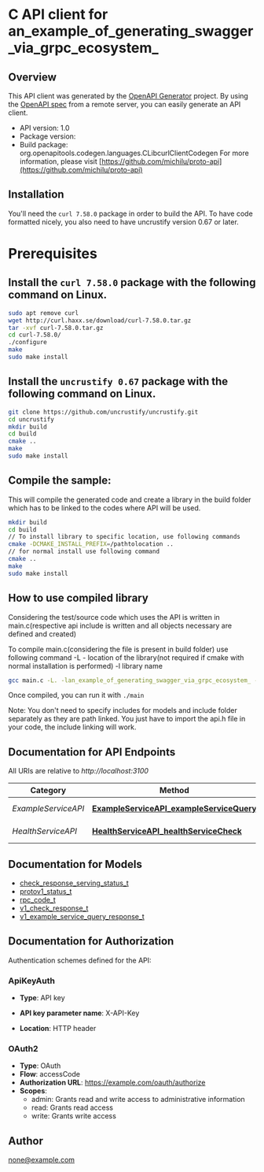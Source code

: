 # C API client for an_example_of_generating_swagger_via_grpc_ecosystem_

## Overview
This API client was generated by the [OpenAPI Generator](https://openapi-generator.tech) project. By using the [OpenAPI spec](https://openapis.org) from a remote server, you can easily generate an API client.

- API version: 1.0
- Package version: 
- Build package: org.openapitools.codegen.languages.CLibcurlClientCodegen
For more information, please visit [https://github.com/michilu/proto-api](https://github.com/michilu/proto-api)

## Installation
You'll need the `curl 7.58.0` package in order to build the API. To have code formatted nicely, you also need to have uncrustify version 0.67 or later.

# Prerequisites

## Install the `curl 7.58.0` package with the following command on Linux.
```bash
sudo apt remove curl
wget http://curl.haxx.se/download/curl-7.58.0.tar.gz
tar -xvf curl-7.58.0.tar.gz
cd curl-7.58.0/
./configure
make
sudo make install
```
## Install the `uncrustify 0.67` package with the following command on Linux.
```bash
git clone https://github.com/uncrustify/uncrustify.git
cd uncrustify
mkdir build
cd build
cmake ..
make
sudo make install
```

## Compile the sample:
This will compile the generated code and create a library in the build folder which has to be linked to the codes where API will be used.
```bash
mkdir build
cd build
// To install library to specific location, use following commands
cmake -DCMAKE_INSTALL_PREFIX=/pathtolocation ..
// for normal install use following command
cmake ..
make
sudo make install
```
## How to use compiled library
Considering the test/source code which uses the API is written in main.c(respective api include is written and all objects necessary are defined and created)

To compile main.c(considering the file is present in build folder) use following command
-L - location of the library(not required if cmake with normal installation is performed)
-l library name
```bash
gcc main.c -L. -lan_example_of_generating_swagger_via_grpc_ecosystem_ -o main
```
Once compiled, you can run it with ``` ./main ```

Note: You don't need to specify includes for models and include folder separately as they are path linked. You just have to import the api.h file in your code, the include linking will work.

## Documentation for API Endpoints

All URIs are relative to *http://localhost:3100*

Category | Method | HTTP request | Description
------------ | ------------- | ------------- | -------------
*ExampleServiceAPI* | [**ExampleServiceAPI_exampleServiceQuery**](docs/ExampleServiceAPI.md#ExampleServiceAPI_exampleServiceQuery) | **POST** /v1/example/{id} | 
*HealthServiceAPI* | [**HealthServiceAPI_healthServiceCheck**](docs/HealthServiceAPI.md#HealthServiceAPI_healthServiceCheck) | **GET** /v1/healthCheck | 


## Documentation for Models

 - [check_response_serving_status_t](docs/check_response_serving_status.md)
 - [protov1_status_t](docs/protov1_status.md)
 - [rpc_code_t](docs/rpc_code.md)
 - [v1_check_response_t](docs/v1_check_response.md)
 - [v1_example_service_query_response_t](docs/v1_example_service_query_response.md)


## Documentation for Authorization


Authentication schemes defined for the API:
### ApiKeyAuth

- **Type**: API key

- **API key parameter name**: X-API-Key
- **Location**: HTTP header

### OAuth2


- **Type**: OAuth
- **Flow**: accessCode
- **Authorization URL**: https://example.com/oauth/authorize
- **Scopes**: 
  - admin: Grants read and write access to administrative information
  - read: Grants read access
  - write: Grants write access


## Author

none@example.com

